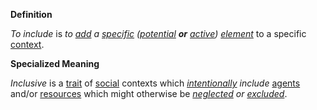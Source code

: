 **Definition**

*To include* is *to [add](https://github.com/gcassel/Modular-Organization-Terminology/new/master/terms/add.md) a [specific](https://github.com/gcassel/Modular-Organization-Terminology/blob/master/terms/specific.md) ([potential](https://github.com/gcassel/Modular-Organization-Terminology/blob/master/terms/potential.md) **or** [active](https://github.com/gcassel/Modular-Organization-Terminology/blob/master/terms/active.md)) [element](https://github.com/gcassel/Modular-Organization-Terminology/blob/master/terms/element.md)* to a specific [context](https://github.com/gcassel/Modular-Organization-Terminology/blob/master/terms/context.md).
		
**Specialized Meaning**

*Inclusive* is a [trait](https://github.com/gcassel/Modular-Organization-Terminology/blob/master/terms/trait.md) of [social](https://github.com/gcassel/Modular-Organization-Terminology/blob/master/terms/social.md) contexts which *[intentionally](https://github.com/gcassel/Modular-Organization-Terminology/blob/master/terms/intention.md) include* [agents](https://github.com/gcassel/Modular-Organization-Terminology/blob/master/terms/agent.md) and/or [resources](https://github.com/gcassel/Modular-Organization-Terminology/blob/master/terms/resource.md) which might otherwise be *[neglected](https://github.com/gcassel/Modular-Organization-Terminology/blob/master/terms/neglect.md) or [excluded](https://github.com/gcassel/Modular-Organization-Terminology/blob/master/terms/exclude.md)*.
